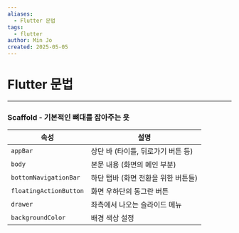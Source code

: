 ```yaml
---
aliases:
  - Flutter 문법
tags:
  - flutter
author: Min Jo
created: 2025-05-05
---
```

# Flutter 문법 
---


### Scaffold - 기본적인 뼈대를 잡아주는 욧

| 속성                     | 설명                    |
| ---------------------- | --------------------- |
| `appBar`               | 상단 바 (타이틀, 뒤로가기 버튼 등) |
| `body`                 | 본문 내용 (화면의 메인 부분)     |
| `bottomNavigationBar`  | 하단 탭바 (화면 전환을 위한 버튼들) |
| `floatingActionButton` | 화면 우하단의 동그란 버튼        |
| `drawer`               | 좌측에서 나오는 슬라이드 메뉴      |
| `backgroundColor`      | 배경 색상 설정              |
